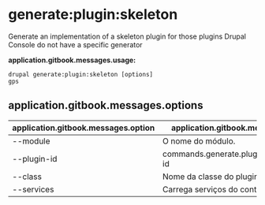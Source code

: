 # generate:plugin:skeleton
Generate an implementation of a skeleton plugin for those plugins Drupal Console do not have a specific generator

**application.gitbook.messages.usage:**
```
drupal generate:plugin:skeleton [options]
gps
```

## application.gitbook.messages.options
application.gitbook.messages.option | application.gitbook.messages.details
-------|-------------
--module | O nome do módulo.
--plugin-id | commands.generate.plugin.options.plugin-id
--class | Nome da classe do plugin
--services | Carrega serviços do container.

